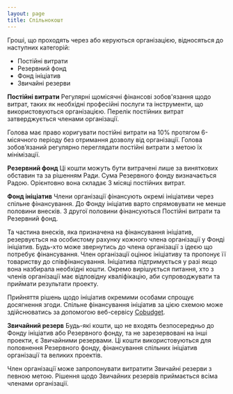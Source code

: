 ```yaml
---
layout: page
title: Спільнокошт
---
```


Гроші, що проходять через або керуються організацією, відносяться до наступних категорій:

- Постійні витрати
- Резервний фонд
- Фонд ініціатив
- Звичайні резерви

**Постійні витрати**
Регулярні щомісячні фінансові зобов'язання щодо витрат, таких як необхідні професійні послуги та інструменти, що використовуються організацією. Перелік постійних витрат затверджується членами організації.

Голова має право коригувати постійні витрати на 10% протягом 6-місячного періоду без отримання дозволу від організації. Голова зобов’язаний регулярно переглядати постійні витрати з метою їх мінімізації.

**Резервний фонд**
Ці кошти можуть бути витрачені лише за виняткових обставин та за рішенням Ради. Сума Резервного фонду визначається Радою. Орієнтовно вона складає 3 місяці постійних витрат.

**Фонд ініціатив**
Члени організації фінансують окремі ініціативи через спільне фінансування. До Фонду ініціатив варто спрямовувати не менше половини внесків. З другої половини фінансуються Постійні витрати та Резервний фонд.

Та частина внесків, яка призначена на фінансування ініціатив, резервується на особистому рахунку кожного члена організації у Фонді ініціатив. Будь-хто може звернутись до члена організації з ідеєю що потребує фінансування. Член організації оцінює ініціативу та пропонує її товариству до співфінансування. Ініціатива підтримується у разі якщо вона назбирала необхідні кошти. Окремо вирішується питання, хто з членів організації має відповідну кваліфікацію, аби супроводжувати та приймати результати проекту.

Прийняття рішень щодо ініціатив окремими особами спрощує досягнення згоди. Спільне фінансування ініціатив за цією схемою може здійснюватись за допомогою веб-сервісу [Cobudget](http://cobudget.co/).

**Звичайний резерв**
Будь-які кошти, що не входять безпосередньо до Фонду ініціатив або Резервного фонду, та не зарезервовані на інші проекти, є Звичайними резервами. Ці кошти використовуються для поповнення Резервного фонду, фінансування спільних ініціатив організації та великих проектів.

Член організації може запропонувати витратити Звичайні резерви з певною метою. Рішення щодо Звичайних резервів приймається всіма членами організації.
<!--stackedit_data:
eyJoaXN0b3J5IjpbMjEwMDUxODMzMiwtMTUxNjAyMTM2NiwyMD
kxNTQ5OTg5XX0=
-->
